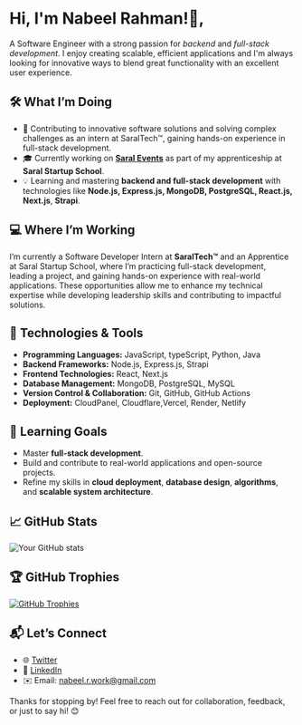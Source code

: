 # Hi, I'm Nabeel Rahman!👋, 

A Software Engineer with a strong passion for *backend* and *full-stack development*. I enjoy creating scalable, efficient applications and I'm always looking for innovative ways to blend great functionality with an excellent user experience.

## 🛠️ What I’m Doing
- 🌟 Contributing to innovative software solutions and solving complex challenges as an intern at SaralTech™, gaining hands-on experience in full-stack development.
- 🎓 Currently working on **[Saral Events](https://events.saralgroups.com/)** as part of my apprenticeship at **Saral Startup School**.
- 💡 Learning and mastering **backend and full-stack development** with technologies like **Node.js, Express.js, MongoDB, PostgreSQL, React.js, Next.js**,  **Strapi**.
  
## 💻 Where I’m Working
I’m currently a Software Developer Intern at **SaralTech™** and an Apprentice at Saral Startup School, where I’m practicing full-stack development, leading a project, and gaining hands-on experience with real-world applications. These opportunities allow me to enhance my technical expertise while developing leadership skills and contributing to impactful solutions.

## 🚀 Technologies & Tools
- **Programming Languages:** JavaScript, typeScript, Python, Java
- **Backend Frameworks:** Node.js, Express.js, Strapi  
- **Frontend Technologies:** React, Next.js
- **Database Management:** MongoDB, PostgreSQL, MySQL
- **Version Control & Collaboration:** Git, GitHub, GitHub Actions  
- **Deployment:** CloudPanel, Cloudflare,Vercel, Render, Netlify

## 🌱 Learning Goals
- Master **full-stack development**.  
- Build and contribute to real-world applications and open-source projects.  
- Refine my skills in **cloud deployment**, **database design**, **algorithms**, and **scalable system architecture**.

## 📈 GitHub Stats
![Your GitHub stats](https://github-readme-stats.vercel.app/api?username=iamnabeelrahman&show_icons=true&theme=radical)

## 🏆 GitHub Trophies
[![GitHub Trophies](https://github-profile-trophy.vercel.app/?username=iamnabeelrahman&theme=radical&no-frame=true&margin-w=15&margin-h=15)](https://github.com/ryo-ma/github-profile-trophy)

## 📬 Let’s Connect
- 🌐 [Twitter](https://x.com/IamNabeelRahman)  
- 💼 [LinkedIn](https://www.linkedin.com/in/iamnabeelrahman/)  
- ✉️ Email: [nabeel.r.work@gmail.com](mailto:nabeel.r.work@gmail.com)

Thanks for stopping by! Feel free to reach out for collaboration, feedback, or just to say hi! 😊

